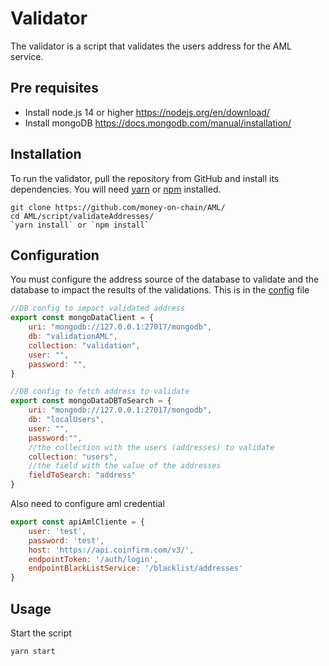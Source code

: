 # Validator
The validator is a script that validates the users address for the AML service.

Pre requisites
------------
* Install node.js 14 or higher https://nodejs.org/en/download/
* Install mongoDB  https://docs.mongodb.com/manual/installation/

Installation
------------
To run the validator, pull the repository from GitHub and install its dependencies. You will need [yarn](https://yarnpkg.com/lang/en/docs/install/) or [npm](https://docs.npmjs.com/cli/install) installed.

    git clone https://github.com/money-on-chain/AML/
    cd AML/script/validateAddresses/
    `yarn install` or `npm install`


Configuration
------------
You must configure the address source of the database to validate and the database to impact the results of the validations. This is in the [config](https://github.com/money-on-chain/AML/tree/scriptValidateUsers/script/validateAddresses/config) file

```javascript
//DB config to impact validated address
export const mongoDataClient = {
    uri: "mongodb://127.0.0.1:27017/mongodb",
    db: "validationAML",
    collection: "validation",
    user: "",
    password: "",
}

//DB config to fetch address to validate
export const mongoDataDBToSearch = {
    uri: "mongodb://127.0.0.1:27017/mongodb",
    db: "localUsers",
    user: "",
    password:"",
    //the collection with the users (addresses) to validate
    collection: "users",
    //the field with the value of the addresses
    fieldToSearch: "address"
}
```
Also need to configure aml credential

```javascript
export const apiAmlCliente = {
    user: 'test',
    password: 'test',
    host: 'https://api.coinfirm.com/v3/',
    endpointToken: '/auth/login',
    endpointBlackListService: '/blacklist/addresses'
}
```

Usage
------------
Start the script
``` 
yarn start
```